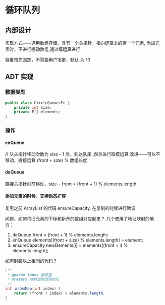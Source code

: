 # 循环队列
## 内部设计
实现方式——选用数组存储，含有一个头指针，指向逻辑上的第一个元素,
添加元素时，不进行挪动数组,通过模运算进行

容量预先固定，不需要用户指定，默认 为 10

## ADT 实现
### 数据类型
``` java
public class CircleQueue<E> {
    private int size;
    private E[] elements;
}
```
### 操作
#### enQueue
// 队头指针移动次数为 size - 1 后，到达队尾 ,然后进行取模运算
改进——可以不移动，直接运算 (front + size) % 数组长度

#### deQueue
直接头指针向前移动，size--
front = (front + 1) % elements.length

#### 添加元素的时候，支持动态扩容
复用之前 ArrayList 的代码 ensureCapacity, 在复制的时候进行微调

问题，如何将旧元素的下标和新开的数组对应起来？
几个使用了地址映射的地方：
1. deQueue front = (front + 1) % elements.length;
2. enQueue elements[(front + size) % elements.length] = element;
3. ensureCapacity  newElements[i] = elements[(front + i) % elements.length];

如何封装以上相同的代码？
``` java
/**
 * @param index 偏移量
 * @return 映射后的逻辑地址
 */
int indexMap(int index) {
    return (front + index) % elements.length;
}
```

